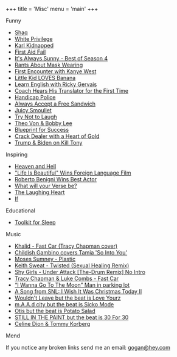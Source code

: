 +++
title = 'Misc'
menu = 'main'
+++

<div class="section">
<div class="section-title">Funny</div>

- [Shaq](https://www.youtube.com/watch?v=a1SOT9WUb-I)
- [White Privilege](https://www.youtube.com/watch?v=MvzwmoZaNHQ)
- [Karl Kidnapped](https://www.youtube.com/watch?v=KQ-qDCR8KQs)
- [First Aid Fail](https://www.youtube.com/watch?v=Vmb1tqYqyII)
- [It's Always Sunny - Best of Season 4](https://www.youtube.com/watch?v=wdM5FPJer6w)
- [Rants About Mask Wearing](https://www.youtube.com/watch?v=tSKVXl-WnrA)
- [First Encounter with Kanye West](https://www.youtube.com/watch?v=R4SYIfhzMmU)
- [Little Kid LOVES Banana](https://www.youtube.com/watch?v=RyM-8yUpP5s)
- [Learn English with Ricky Gervais](https://www.youtube.com/watch?v=Xw2bTpyHGCE)
- [Coach Hears His Translator for the First Time](https://www.reddit.com/r/funny/comments/wqx5p3/coach_hears_his_translator_for_the_first_time/)
- [Handicap Police](https://www.youtube.com/watch?v=Mqd79FlNzME)
- [Always Accept a Free Sandwich](https://www.youtube.com/shorts/07E0Lq3BPHA)
- [Juicy Smouliet](https://www.youtube.com/watch?v=wZXoErL2124)
- [Try Not to Laugh](https://www.youtube.com/watch?v=0f2AUIdjP0k)
- [Theo Von & Bobby Lee](https://www.youtube.com/watch?v=hiuPP04-T60)
- [Blueprint for Success](https://www.youtube.com/shorts/7YxoNZDtOlU)
- [Crack Dealer with a Heart of Gold](https://www.youtube.com/watch?v=f7DqQ5lOlaU)
- [Trump & Biden on Kill Tony](https://www.youtube.com/watch?v=ZgHR4ug866Q)

</div>

<div class="section">
<div class="section-title">Inspiring</div>

- [Heaven and Hell](https://countdowntotimelessness.wordpress.com/2012/04/20/ram-dass-heaven-and-hell/)
- ["Life Is Beautiful" Wins Foreign Language Film](https://www.youtube.com/watch?v=8cTR6fk8frs)
- [Roberto Benigni Wins Best Actor](https://www.youtube.com/watch?v=Ybgg4H4zTHo)
- [What will your Verse be?](https://www.youtube.com/watch?v=-7OE6bDfM2M)
- [The Laughing Heart](https://www.youtube.com/watch?v=z1PSbDmV8Gw)
- [If](https://www.youtube.com/watch?v=NOAJahPJIRU)

</div>

<div class="section">
<div class="section-title">Educational</div>

- [Toolkit for Sleep](https://www.hubermanlab.com/newsletter/toolkit-for-sleep)

</div>

<div class="section">
<div class="section-title">Music</div>

- [Khalid - Fast Car (Tracy Chapman cover)](https://www.youtube.com/watch?v=O8hm2Ml-pA8)
- [Childish Gambino covers Tamia 'So Into You'](https://www.youtube.com/watch?v=UfQHEpf2q8k)
- [Moses Sumney - Plastic](https://www.youtube.com/watch?v=j0itX7raD8s)
- [Keith Sweat - Twisted (Sexual Healing Remix)](https://www.youtube.com/watch?v=uRkY4YjDwiM)
- [Shy Girls - Under Attack [The-Drum Remix] No Intro](https://www.youtube.com/watch?v=laQMCLmWPaA)
- [Tracy Chapman & Luke Combs - Fast Car](https://www.youtube.com/watch?v=O_BTdz326Eg)
- [“I Wanna Go To The Moon” Man in parking lot](https://www.youtube.com/watch?v=57oz_uuGHR4)
- [A Song from SNL: I Wish It Was Christmas Today II](https://www.youtube.com/watch?v=StQJSjQjhlg)
- [Wouldn't Leave but the beat is Love Yourz](https://x.com/spectre0799/status/1866604805520572855)
- [m.A.A.d city but the beat is Sicko Mode](https://x.com/spectre0799/status/1866255849959628805)
- [Otis but the beat is Potato Salad](https://x.com/spectre0799/status/1856110861233877208)
- [STILL IN THE PAINT but the beat is 30 For 30](https://x.com/spectre0799/status/1870590560274391135)
- [Celine Dion & Tommy Korberg](https://x.com/historyinmemes/status/1756142944707379409)

</div>

<div class="section">
<div class="section-title">Mend</div>

If you notice any broken links send me an email: gogan@hey.com

</div>